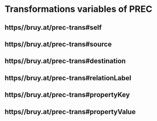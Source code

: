 # Transformations variables of PREC

## https//bruy.at/prec-trans#self

## https//bruy.at/prec-trans#source

## https//bruy.at/prec-trans#destination

## https//bruy.at/prec-trans#relationLabel

## https//bruy.at/prec-trans#propertyKey

## https//bruy.at/prec-trans#propertyValue

